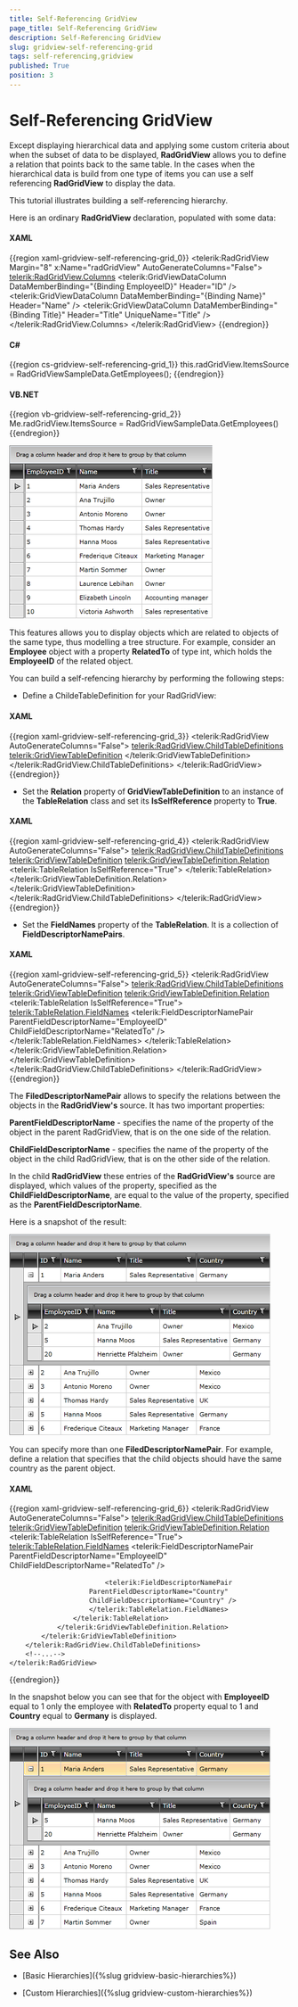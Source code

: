 ```yaml
---
title: Self-Referencing GridView
page_title: Self-Referencing GridView
description: Self-Referencing GridView
slug: gridview-self-referencing-grid
tags: self-referencing,gridview
published: True
position: 3
---
```


# Self-Referencing GridView

Except displaying hierarchical data and applying some custom criteria about when the subset of data to be displayed, __RadGridView__ allows you to define a relation that points back to the same table. In the cases when the hierarchical data is build from one type of items you can use a self referencing __RadGridView__ to display the data.

This tutorial illustrates building a self-referencing hierarchy.

Here is an ordinary __RadGridView__ declaration, populated with some data:

#### __XAML__

{{region xaml-gridview-self-referencing-grid_0}}
	<telerik:RadGridView Margin="8" x:Name="radGridView" AutoGenerateColumns="False">
	    <telerik:RadGridView.Columns>
	        <telerik:GridViewDataColumn DataMemberBinding="{Binding EmployeeID}"
	                                Header="ID" />
	        <telerik:GridViewDataColumn DataMemberBinding="{Binding Name}"
	                                Header="Name" />
	        <telerik:GridViewDataColumn DataMemberBinding="{Binding Title}"
	                                Header="Title"
	                                UniqueName="Title" />
	    </telerik:RadGridView.Columns>
	</telerik:RadGridView>
{{endregion}}


#### __C#__

{{region cs-gridview-self-referencing-grid_1}}
	this.radGridView.ItemsSource = RadGridViewSampleData.GetEmployees();
{{endregion}}

#### __VB.NET__

{{region vb-gridview-self-referencing-grid_2}}
	Me.radGridView.ItemsSource = RadGridViewSampleData.GetEmployees()
{{endregion}}

![](images/RadGridView_HiarachicalGrid_SelfRefencingGrid_010.png)

This features allows you to display objects which are related to objects of the same type, thus modelling a tree structure. For example, consider an __Employee__ object with a property __RelatedTo__ of type int, which holds the __EmployeeID__ of the related object.

You can build a self-refencing hierarchy by performing the following steps:

* Define a ChildeTableDefinition for your RadGridView:

#### __XAML__

{{region xaml-gridview-self-referencing-grid_3}}
	<telerik:RadGridView AutoGenerateColumns="False">
	    <telerik:RadGridView.ChildTableDefinitions>
	        <telerik:GridViewTableDefinition>
	        </telerik:GridViewTableDefinition>
	    </telerik:RadGridView.ChildTableDefinitions>
	    <!--...-->
	</telerik:RadGridView>
{{endregion}}

* Set the __Relation__ property of __GridViewTableDefinition__ to an instance of the __TableRelation__ class and set its __IsSelfReference__ property to __True__.

#### __XAML__

{{region xaml-gridview-self-referencing-grid_4}}
	<telerik:RadGridView AutoGenerateColumns="False">
	    <telerik:RadGridView.ChildTableDefinitions>
	        <telerik:GridViewTableDefinition>
	            <telerik:GridViewTableDefinition.Relation>
	                <telerik:TableRelation IsSelfReference="True">
	                </telerik:TableRelation>
	            </telerik:GridViewTableDefinition.Relation>
	        </telerik:GridViewTableDefinition>
	    </telerik:RadGridView.ChildTableDefinitions>
	    <!--...-->
	</telerik:RadGridView>
{{endregion}}

* Set the __FieldNames__ property of the __TableRelation__. It is a collection of __FieldDescriptorNamePairs__.

#### __XAML__

{{region xaml-gridview-self-referencing-grid_5}}
	<telerik:RadGridView AutoGenerateColumns="False">
	    <telerik:RadGridView.ChildTableDefinitions>
	        <telerik:GridViewTableDefinition>
	            <telerik:GridViewTableDefinition.Relation>
	                <telerik:TableRelation IsSelfReference="True">
	                    <telerik:TableRelation.FieldNames>
	                        <telerik:FieldDescriptorNamePair
	                    ParentFieldDescriptorName="EmployeeID"
	                    ChildFieldDescriptorName="RelatedTo" />
	                    </telerik:TableRelation.FieldNames>
	                </telerik:TableRelation>
	            </telerik:GridViewTableDefinition.Relation>
	        </telerik:GridViewTableDefinition>
	    </telerik:RadGridView.ChildTableDefinitions>
	    <!--...-->
	</telerik:RadGridView>
{{endregion}}

The __FiledDescriptorNamePair__ allows to specify the relations between the objects in the __RadGridView's__ source. It has two important properties:

__ParentFieldDescriptorName__ - specifies the name of the property of the object in the parent RadGridView, that is on the one side of the relation.

__ChildFieldDescriptorName__ - specifies the name of the property of the object in the child RadGridView, that is on the other side of the relation.

In the child __RadGridView__ these entries of the __RadGridView's__ source are displayed, which values of the property, specified as the __ChildFieldDescriptorName__, are equal to the value of the property, specified as the __ParentFieldDescriptorName__.

Here is a snapshot of the result:

![](images/RadGridView_HiarachicalGrid_SelfRefencingGrid_020.png)

You can specify more than one __FiledDescriptorNamePair__. For example, define a relation that specifies that the child objects should have the same country as the parent object.

#### __XAML__

{{region xaml-gridview-self-referencing-grid_6}}
	<telerik:RadGridView AutoGenerateColumns="False">
	    <telerik:RadGridView.ChildTableDefinitions>
	        <telerik:GridViewTableDefinition>
	            <telerik:GridViewTableDefinition.Relation>
	                <telerik:TableRelation IsSelfReference="True">
	                    <telerik:TableRelation.FieldNames>
	                        <telerik:FieldDescriptorNamePair
	                     ParentFieldDescriptorName="EmployeeID"
	                     ChildFieldDescriptorName="RelatedTo" />
	
	                        <telerik:FieldDescriptorNamePair
	                    ParentFieldDescriptorName="Country"
	                    ChildFieldDescriptorName="Country" />
	                    </telerik:TableRelation.FieldNames>
	                </telerik:TableRelation>
	            </telerik:GridViewTableDefinition.Relation>
	        </telerik:GridViewTableDefinition>
	    </telerik:RadGridView.ChildTableDefinitions>
	    <!--...-->
	</telerik:RadGridView>
{{endregion}}

In the snapshot below you can see that for the object with __EmployeeID__ equal to 1 only the employee with __RelatedTo__ property equal to 1 and __Country__ equal to __Germany__ is displayed.


![](images/RadGridView_HiarachicalGrid_SelfRefencingGrid_030.png)

## See Also

 * [Basic Hierarchies]({%slug gridview-basic-hierarchies%})

 * [Custom Hierarchies]({%slug gridview-custom-hierarchies%})

